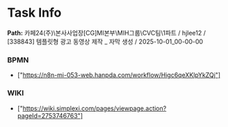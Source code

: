 # Task Info

**Path:** 카페24(주)\본사사업장\[CG]MI본부\MIH그룹\CVC팀\1파트 / hjlee12 / [338843] 템플릿형 광고 동영상 제작 _ 자막 생성 / 2025-10-01_00-00-00

### BPMN
- ["https://n8n-mi-053-web.hanpda.com/workflow/Higc6qeXKlpYkZQj"]

### WIKI
- ["https://wiki.simplexi.com/pages/viewpage.action?pageId=2753746763"]

